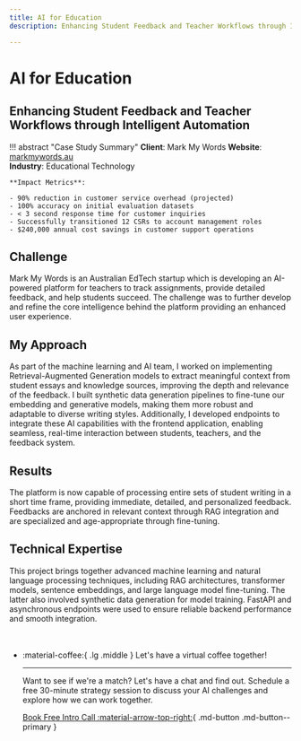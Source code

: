 ```yaml
---
title: AI for Education 
description: Enhancing Student Feedback and Teacher Workflows through Intelligent Automation

---
```


# AI for Education 
## Enhancing Student Feedback and Teacher Workflows through Intelligent Automation

<!-- ??? tip "Portfolio Best Practices"
    This is a simplified example project. When creating your own portfolio:
    
    - Include detailed technical challenges and how you solved them
    - Add specific metrics and KPIs that demonstrate impact
    - Show code snippets of interesting implementations
    - Include architecture diagrams and system designs
    - Document your decision-making process
    - Highlight your specific contributions to the project
    - Add visuals of the final product (if possible) -->

!!! abstract "Case Study Summary"
    **Client**: Mark My Words
    **Website**: [markmywords.au](https://markmywords.au/)  
    **Industry**: Educational Technology
    
    **Impact Metrics**:
    
    - 90% reduction in customer service overhead (projected)
    - 100% accuracy on initial evaluation datasets
    - < 3 second response time for customer inquiries
    - Successfully transitioned 12 CSRs to account management roles
    - $240,000 annual cost savings in customer support operations

## Challenge 

Mark My Words is an Australian EdTech startup which is developing an AI-powered platform for teachers to track assignments, provide detailed feedback, and help students succeed. The challenge was to further develop and refine the core intelligence behind the platform providing an enhanced user experience.

## My Approach

As part of the machine learning and AI team, I worked on implementing Retrieval-Augmented Generation models to extract meaningful context from student essays and knowledge sources, improving the depth and relevance of the feedback. I built synthetic data generation pipelines to fine-tune our embedding and generative models, making them more robust and adaptable to diverse writing styles. Additionally, I developed endpoints to integrate these AI capabilities with the frontend application, enabling seamless, real-time interaction between students, teachers, and the feedback system.

## Results
The platform is now capable of processing entire sets of student writing in a short time frame, providing immediate, detailed, and personalized feedback. Feedbacks are anchored in relevant context through RAG integration and are specialized and age-appropriate through fine-tuning.

## Technical Expertise
This project brings together advanced machine learning and natural language processing techniques, including RAG architectures, transformer models, sentence embeddings, and large language model fine-tuning. The latter also involved synthetic data generation for model training. FastAPI and asynchronous endpoints were used to ensure reliable backend performance and smooth integration.

<div class="grid cards" style="margin-top: 3rem" markdown>

-   :material-coffee:{ .lg .middle } Let's have a virtual coffee together!

    ---
    
    Want to see if we're a match? Let's have a chat and find out. Schedule a free 30-minute strategy session to discuss your AI challenges and explore how we can work together.

    [Book Free Intro Call :material-arrow-top-right:](https://calendly.com){ .md-button .md-button--primary }

</div>